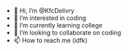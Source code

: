 - 👋 Hi, I’m @KfcDelivry
- 👀 I’m interested in coding
- 🌱 I’m currently learning college
- 💞️ I’m looking to collaborate on coding 
- 📫 How to reach me (idfk)

<!---
KfcDelivry/KfcDelivry is a ✨ special ✨ repository because its `README.md` (this file) appears on your GitHub profile.
You can click the Preview link to take a look at your changes.
--->
